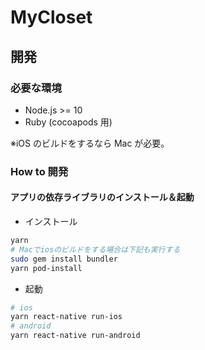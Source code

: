 # MyCloset

## 開発

### 必要な環境

- Node.js >= 10
- Ruby (cocoapods 用)

※iOS のビルドをするなら Mac が必要。

### How to 開発

#### アプリの依存ライブラリのインストール＆起動

- インストール

```sh
yarn
# Macでiosのビルドをする場合は下記も実行する
sudo gem install bundler
yarn pod-install
```

- 起動

```sh
# ios
yarn react-native run-ios
# android
yarn react-native run-android
```
